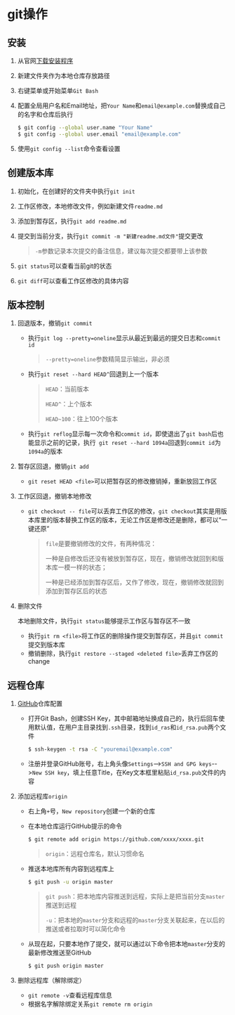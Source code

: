 # git操作

## 安装

1. 从官网[下载安装程序](https://git-scm.com/downloads)

2. 新建文件夹作为本地仓库存放路径

3. 右键菜单或开始菜单`Git Bash`

4. 配置全局用户名和Email地址，把`Your Name`和`email@example.com`替换成自己的名字和仓库后执行

   ```bash
   $ git config --global user.name "Your Name"
   $ git config --global user.email "email@example.com"
   ```
5. 使用`git config --list`命令查看设置

## 创建版本库

1. 初始化，在创建好的文件夹中执行`git init`

2. 工作区修改，本地修改文件，例如新建文件`readme.md`

3. 添加到暂存区，执行`git add readme.md`

4. 提交到当前分支，执行`git commit -m "新建readme.md文件"`提交更改

   > `-m`参数记录本次提交的备注信息，建议每次提交都要带上该参数

5. `git status`可以查看当前git的状态

6. `git diff`可以查看工作区修改的具体内容


## 版本控制

1. 回退版本，撤销`git commit`

   - 执行`git log --pretty=oneline`显示从最近到最远的提交日志和`commit id`

     > `--pretty=oneline`参数精简显示输出，非必须

   - 执行`git reset --hard HEAD^`回退到上一个版本

     > `HEAD`：当前版本
     >
     > `HEAD^`：上个版本
     >
     > `HEAD~100`：往上100个版本
   - 执行`git reflog`显示每一次命令和`commit id`，即使退出了`git bash`后也能显示之前的记录，执行` git reset --hard 1094a`回退到`commit id`为`1094a`的版本

2. 暂存区回退，撤销`git add`
   
   - `git reset HEAD <file>`可以把暂存区的修改撤销掉，重新放回工作区
   
3. 工作区回退，撤销本地修改
   
   - `git checkout -- file`可以丢弃工作区的修改，`git checkout`其实是用版本库里的版本替换工作区的版本，无论工作区是修改还是删除，都可以“一键还原”
   
     > `file`是要撤销修改的文件，有两种情况：
     >
     > 一种是自修改后还没有被放到暂存区，现在，撤销修改就回到和版本库一模一样的状态；
     >
     > 一种是已经添加到暂存区后，又作了修改，现在，撤销修改就回到添加到暂存区后的状态
   
4. 删除文件

   本地删除文件，执行`git status`能够提示工作区与暂存区不一致

   - 执行`git rm <file>`将工作区的删除操作提交到暂存区，并且`git commit`提交到版本库
   - 撤销删除，执行`git restore --staged <deleted file>`丢弃工作区的change

## 远程仓库

1. [GitHub](https://github.com/)仓库配置

   - 打开Git Bash，创建SSH Key，其中邮箱地址换成自己的，执行后回车使用默认值，在用户主目录找到`.ssh`目录，找到`id_ras`和`id_rsa.pub`两个文件

     ```bash
     $ ssh-keygen -t rsa -C "youremail@example.com"
     ```
   
   - 注册并登录GitHub账号，右上角头像`Settings`-->`SSH and GPG keys`-->`New SSH key`，填上任意Title，在Key文本框里粘贴`id_rsa.pub`文件的内容

2. 添加远程库`origin`

   - 右上角`+`号，`New repository`创建一个新的仓库

   - 在本地仓库运行GitHub提示的命令
     ```bash
     $ git remote add origin https://github.com/xxxx/xxxx.git
     ```
     
     > `origin`：远程仓库名，默认习惯命名
     
   - 推送本地库所有内容到远程库上
   
     ```bash
     $ git push -u origin master
     ```
   
     > `git push`：把本地库内容推送到远程，实际上是把当前分支`master`推送到远程
     >
     > `-u`：把本地的`master`分支和远程的`master`分支关联起来，在以后的推送或者拉取时可以简化命令
   - 从现在起，只要本地作了提交，就可以通过以下命令把本地`master`分支的最新修改推送至GitHub
     ```bash
     $ git push origin master
     ```

3. 删除远程库（解除绑定）
   - `git remote -v`查看远程库信息
   - 根据名字解除绑定关系`git remote rm origin`
